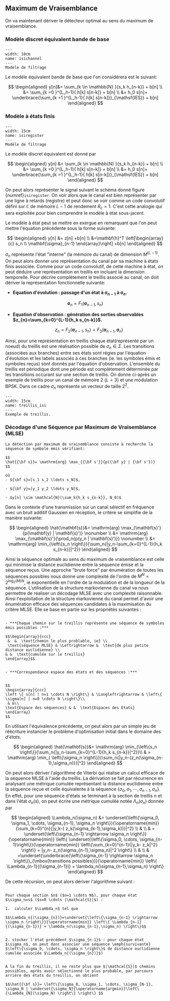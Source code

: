 ## Maximum de Vraisemblance

On va maintenant dériver le détecteur optimal au sens du maximum de vraisemblance.

### Modèle discret équivalent bande de base

```{figure} ./images/canalisieq.png
---
width: 10cm
name: isichannel
---
Modèle de filtrage
```

Le modèle équivalent bande de base que l'on considérera est le suivant:

$$
\begin{aligned}
y[n]&= \sum_{k \in \mathbb{N} }{s_k h_{n-k}} + b[n]  \\
&= \sum_{k =0 }^{L_h-1}{ h[k] s[n-k]} + b[n] \\
&= h_0 s[n]+ \underbrace{\sum_{k =1 }^{L_h-1}{ h[k] s[n-k]}}_{\mathsf{IES}} + b[n]
\end{aligned}
$$

### Modèle à états finis


```{figure} ./images/canalisi2.png
---
width: 15cm
name: isiregister
---
Modèle de filtrage
```


Le modèle discret équivalent est donné par  

$$
\begin{aligned}
y[n] &= \sum_{k \in \mathbb{N} }{s_k h_{n-k}} + b[n] \\
&= \sum_{k =0 }^{L_h-1}{ h[k] s[n-k]} + b[n] \\
&= h_0 s[n]+ \underbrace{\sum_{k =1 }^{L_h-1}{ h[k] s[n-k]}}_{\mathsf{IES}} + b[n]
\end{aligned}
$$  


On peut alors représenter le signal suivant le schéma donné figure {numref}`isiregister`. On voir alors que le canal est bien représenter par une ligne à retards (registre) et peut donc se voir comme un code convolutif défini sur $\mathbb{C}$ de mémoire $L-1$ de rendement $R_c=1$. C'est cette analogie qui sera exploitée pour bien comprendre le modèle à état sous-jacent. 

Le modèle à état peut se mettre en exergue en remarquant que l'on peut mettre l'équation précédente sous la forme suivante:


$$
\begin{aligned}
y[n] &= z[n] +b[n] \\
&=\mathbf{h}^T \left[\begin{array}{c}
s_n \\
\mathbf{\sigma}_{n-1}
\end{array}\right] +b[n]
\end{aligned}
$$    


$\sigma_n$ représente l'état "interne" (la mémoire du canal) de dimension $M^{(L-1)}$. On peut alors donner une représentation du canal par sa machine à états finis associée. Comme pour un code convolutif, de cette machine à état, on peut déduire une représentation en treillis en incluant la dimension temporelle. Pour décrire complètement le treillis associé au canal, on doit dériver la représentation fonctionnelle suivante:

- **Equation d'évolution :  passage d'un état à $\mathbf{\sigma}_{n-1}$ à $\mathbf{\sigma}_{n}$.**

 $$\mathbf{\sigma}_n = F_1(\mathbf{\sigma}_{n-1},s_n)$$
 
- **Equation d'observation :  génération des sorties observables $z_{n}=\sum_{k=0}^{L-1}{h_k s_{n-k}}$.**


  $$z_n = F_2(\mathbf{\sigma}_{n-1} ,s_n) = F_3(\mathbf{\sigma}_{n-1} ,\mathbf{\sigma}_{n})$$


Ainsi, pour une représentation en treillis chaque état(représenté par un noeud) du treillis est une réalisation possible de $\sigma_n \in \Sigma$. Les transitions (associées aux branches) entre ses états sont régies par l'équation d'évolution et les labels associés à ces branches (ie. les symboles émis et symboles reçus) sont donnés par l'équation d'observation. L'ensemble du treillis est périodique dont une période est complètement déterminée par les transitions occurant sur une section de treillis. On donne ci-après un exemple de treillis pour un canal de mémoire $2$ ($L=3$) et une modulation BPSK. Dans ce cadre $\sigma_n$ représente un vecteur de taille $2^2$.


```{figure} ./images/treillisisi.png
---
width: 15cm
name: treillis_isi
---
Exemple de treillis.
```

### Décodage d'une Séquence par Maximum de Vraisemblance (MLSE)

```{prf:definition} Décodage d'une Séquence par Maximum de Vraisemblance
La détection par maximum de vraisemblance consiste à recherche la séquence de symbole émis vérifiant:

$$
\hat{{\bf s}}= \mathrm{arg} \max_{{\bf s'}}{p({\bf y} | {\bf s'})}
$$

où
- ${\bf s}=[s_1 s_2 \ldots s_N]$,

- ${\bf y}=[y_1 y_2 \ldots y_N]$,

- $y[n] \sim \mathcal{N}(\sum_k{h_k s_{n-k}}, N_0)$ 

```
Dans le contexte d'une transmission sur un canal sélectif en fréquence avec un bruit additif Gaussien en réception, le critère se simplifie de la manière suivante:


$$
\begin{aligned}
\hat{\mathbf{s}}&= \mathrm{arg} \max_{\mathbf{s}'}{p(\mathbf{y} | \mathbf{s}')} \nonumber \\
&=  \mathrm{arg} \max_{\mathbf{s}'}{\prod_n{p(y_n | \mathbf{s}')}} \nonumber \\
&= \mathrm{arg} \min_{\left\{s_n \right\}}{\sum_n{|y_n-\sum_{k=0}^{L-1}{h_k s_{n-k}}|^2}}
\end{aligned}
$$  


Ainsi la séquence optimale au sens du maximum de vraisemblance est celle qui minimise la distance euclidienne entre la séquence émise et la séquence reçus. Une approche "brute force" par énumération de toutes les séquences possibles nous donne une complexité de l'ordre de $M^N=2^{\log_2{(M)} N}$, ie exponentielle en l'ordre de la modulation et de la longueur de la séquence. L'utilisation de la structure markovienne du canal va nous permettre de réaliser un décodage MLSE avec une complexité raisonnable. Ainsi l'exploitation de la structure markovienne du canal permet d'avoir une énumération efficace des séquences candidates à la maximisation du critère MLSE. Elle se base en partie sur les propriétés suivantes :

```{prf:property}

- ***Chaque chemin sur le treillis représente une séquence de symboles émis possibles :*** 

$$\begin{array}{ccc}
 &  &  \text{chemin le plus problable, ie} \\
 \text{séquence MLSE} & \Leftrightarrow &  \text{de plus petite  distance euclidienne} \\
& &  \text{cumulée sur le treillis}
\end{array}$$  


- ***Correspondance espace des états et des séquences :***


$$
\begin{array}{ccc}
\left \{ s[n] | n=1 \cdots N \right\} & \Longleftrightarrow & \left\{ \sigma[n] | n=0 \cdots N \right\}\\
 & &\\
\text{Espace des séquences} & &  \text{Espaces des Etats} 
\end{array}
$$  

```

En utilisant l'équivalence précédente, on peut alors par un simple jeu de réécriture instancier le problème d'optimisation initial dans le domaine des *d'états*.


$$
\begin{aligned}
\hat{\mathbf{s}}&= \mathrm{arg} \min_{\left\{s_n \right\}}{\sum_n{|y_n-\sum_{k=0}^{L-1}{h_k s_{n-k}}|^2}}\\
& = \mathrm{arg} \min_{ \left\{\sigma_n \right\}}{\sum_n{|y_n-{z_n(\sigma_{n-1},\sigma_n)}}|^2}
\end{aligned}
$$  


On peut alors dériver l'algorithme de Viterbi qui réalise un calcul efficace de la séquence MLSE à l'aide du treillis. La dérivation se fait par récurrence en analysant une métrique cumulée représentant la distance euclidienne entre la séquence reçue et celle équivalente à la séquence $\left\{\sigma_0, \sigma_1, \cdots, \sigma_{n-1}, \sigma_n \right\}$. En effet, pour une séquence d'états se terminant à la section de treillis $n$ et dans l'état $\sigma_n(s)$, on peut écrire une métrique cumulée notée $\Lambda_n(\sigma_n)$ donnée par
  
  
$$
\begin{aligned}
\Lambda_n(\sigma_n) &= \underset{\left\{\sigma_0, \sigma_1, \cdots, \sigma_{n-1}, \sigma_n \right\}}{\operatorname{min}}{\sum_{k=0}^{n}{|y_k-{ z_k(\sigma_{k-1},\sigma_k)}}|^2} \\
& \\  
& = \underset{\left\{\sigma_{n-1} \rightarrow \sigma_n \right\}}{\operatorname{min}} \left\{ \underset{\left\{\sigma_0, \cdots, \sigma_{n-1}\right\}}{\operatorname{min}} \left\{\sum_{k=0}^{n-1}{|y_k- z_k|^2} \right\} + |y_n- z_n(\sigma_{n-1},\sigma_n)|^2 \right\}  \\
& \\  
& =\underset{\underbrace{\left\{\sigma_{n-1} \rightarrow \sigma_n \right\}}_{\mbox{transitions possibles}}}{\operatorname{min}} \left\{ \Lambda_{n-1}{(\sigma_{n-1})} + \lambda_n(\sigma_{n-1},\sigma_n) \right\}
\end{aligned}
$$  


De cette récursion, on peut alors dériver l'algorithme suivant :

```{prf:algorithm} Algorithme de Viterbi

Pour chaque section $n$ ($n=1 \cdots N$), pour chaque état $\sigma_n=s$ ($s=0 \cdots |\mathcal{S}|$) : 

1.  calculer $\Lambda_n$ tel que

$$\Lambda_n{(\sigma_{n})}=\underset{\left\{\sigma_{n-1} \rightarrow \sigma_n \right\}}{\operatorname{min}} \left\{ \Lambda_{n-1}{(\sigma_{n-1})} + \lambda_n(\sigma_{n-1},\sigma_n) \right\}$$  


2. stocker l'état précédent $\sigma_{n-1}$ : pour chaque état $\sigma_n$, on peut donc associer une séquence \emph{survivante} $\left\{\sigma_0, \cdots, \sigma_n \right\}$ de distance euclidienne cumulée associée $\Lambda_n{(\sigma_{n})}$)


A la fin du treillis, il ne reste plus que $|\mathcal{S}|$ chemins possibles, après avoir sélectionné le plus probable, par parcours arrière des états du treillis, on obtient

$$\hat{{\bf s}}= \left\{\sigma_0, \sigma_1, \cdots, \sigma_{N-1}, \sigma_N | \underset{\sigma_N}{\operatorname{argmin}}\left\{\Lambda_{N}(\sigma_N) \right\} \right\} $$
```